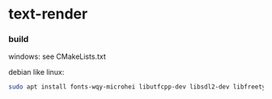 # text-render

### build
windows: see CMakeLists.txt

debian like linux:
```bash
sudo apt install fonts-wqy-microhei libutfcpp-dev libsdl2-dev libfreetype-dev libx11-dev zlib1g-dev libglm-dev
```